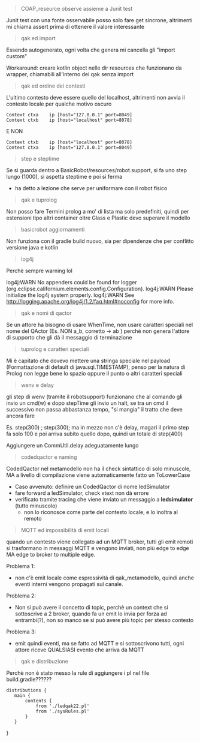 > COAP_reseurce observe assieme a Junit test

Junit test con una fonte osservabile posso solo fare get sincrone, altrimenti mi chiama assert prima di ottenere il valore interessante


> qak ed import

Essendo autogenerato, ogni volta che genera mi cancella gli "import custom"

Workaround: creare kotlin object nelle dir resources che funzionano da wrapper, chiamabili all'interno dei qak senza import


> qak ed ordine dei contesti

L'ultimo contesto deve essere quello del localhost, altrimenti non avvia il contesto locale per qualche motivo oscuro

>
    Context ctxa    ip [host="127.0.0.1" port=8049]
    Context ctxb    ip [host="localhost" port=8078]

E NON

>

    Context ctxb    ip [host="localhost" port=8078]
    Context ctxa    ip [host="127.0.0.1" port=8049]

> step e steptime

Se si guarda dentro a BasicRobot/resources/robot.support, si fa uno step lungo (1000), si aspetta steptime e poi si ferma
* ha detto a lezione che serve per uniformare con il robot fisico

> qak e tuprolog

Non posso fare Termini prolog a mo' di lista ma solo predefiniti, quindi per estensioni tipo altri container oltre Glass e Plastic devo superare il modello

> basicrobot aggiornamenti

Non funziona con il gradle build nuovo, sia per dipendenze che per conflitto versione java e kotlin

> log4j 

Perchè sempre warning lol

log4j:WARN No appenders could be found for logger (org.eclipse.californium.elements.config.Configuration).
log4j:WARN Please initialize the log4j system properly.
log4j:WARN See http://logging.apache.org/log4j/1.2/faq.html#noconfig for more info.


> qak e nomi di qactor

Se un attore ha bisogno di usare WhenTime, non usare caratteri speciali nel nome del QActor (Es. NON a_b, corretto -> ab ) perchè non genera l'attore di supporto che gli dà il messaggio di terminazione


> tuprolog e caratteri speciali

Mi è capitato che dovevo mettere una stringa speciale nel payload (Formattazione di default di java.sql.TIMESTAMP), penso per la natura di Prolog non legge bene lo spazio oppure il punto o altri caratteri speciali


> wenv e delay

gli step di wenv (tramite il robotsupport) funzionano che al comando gli invio un cmd(w) e dopo stepTime gli invio un halt, se tra un cmd il successivo non passa abbastanza tempo, "si mangia" il tratto che deve ancora fare

Es. step(300) ; step(300); ma in mezzo non c'è delay, magari il primo step fa solo 100 e poi arriva subito quello dopo, quindi un totale di step(400)

Aggiungere un CommUtil.delay adeguatamente lungo 


> codedqactor e naming

CodedQactor nel metamodello non ha il check sintattico di solo minuscole, MA a livello di compilazione viene automaticamente fatto un ToLowerCase
* Caso avvenuto: definire un CodedQactor di nome ledSimulator
* fare forward a ledSimulator, check xtext non dà errore
* verificato tramite tracing che viene inviato un messaggio a **ledsimulator** (tutto minuscolo)
    * non lo riconosce come parte del contesto locale, e lo inoltra al remoto


> MQTT ed impossibilità di emit locali

quando un contesto viene collegato ad un MQTT broker, tutti gli emit remoti si trasformano in messaggi MQTT e vengono inviati, non più edge to edge MA edge to broker to multiple edge.

Problema 1:
* non c'è emit locale come espressività di qak_metamodello, quindi anche eventi interni vengono propagati sul canale.


Problema 2:
* Non si può avere il concetto di topic, perchè un context che si sottoscrive a 2 broker, quando fa un emit lo invia per forza ad entrambi(?), non so manco se si può avere più topic per stesso contesto

Problema 3:
* emit quindi eventi, ma se fatto ad MQTT e si sottoscrivono tutti, ogni attore riceve QUALSIASI evento che arriva da MQTT


> qak e distribuzione

Perchè non è stato messo la rule di aggiungere i pl nel file build.gradle??????


>

    distributions {
       main {
           contents {
               from './ledqak22.pl'
               from './sysRules.pl'
           }
       }
   }

